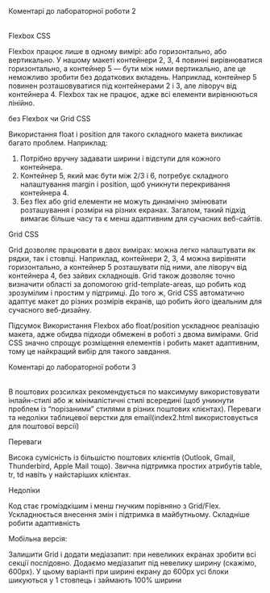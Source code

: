 
<table>Коментарі до лабораторної роботи 2</table>

Flexbox CSS

Flexbox працює лише в одному вимірі: або горизонтально, або вертикально. У нашому макеті контейнери 2, 3, 4 повинні вирівнюватися горизонтально, а контейнер 5 — бути між ними вертикально, але це неможливо зробити без додаткових вкладень.
Наприклад, контейнер 5 повинен розташовуватися під контейнерами 2 і 3, але ліворуч від контейнера 4. Flexbox так не працює, адже всі елементи вирівнюються лінійно.

без Flexbox чи Grid CSS

Використання float і position для такого складного макета викликає багато проблем. Наприклад:
1. Потрібно вручну задавати ширини і відступи для кожного контейнера.
2. Контейнер 5, який має бути між 2/3 і 6, потребує складного налаштування margin і position, щоб уникнути перекривання контейнера 4.
3. Без flex або grid елементи не можуть динамічно змінювати розташування і розміри на різних екранах.
Загалом, такий підхід вимагає більше часу та є менш адаптивним для сучасних веб-сайтів.

Grid CSS

Grid дозволяє працювати в двох вимірах: можна легко налаштувати як рядки, так і стовпці.
Наприклад, контейнери 2, 3, 4 можна вирівняти горизонтально, а контейнер 5 розташувати під ними, але ліворуч від контейнера 4, без зайвих складнощів.
Grid також дозволяє точно визначити області за допомогою grid-template-areas, що робить код зрозумілим і простим у підтримці.
До того ж, Grid CSS автоматично адаптує макет до різних розмірів екранів, що робить його ідеальним для сучасного веб-дизайну.

Підсумок
Використання Flexbox або float/position ускладнює реалізацію макета, адже обидва підходи обмежені в роботі з двома вимірами.
Grid CSS значно спрощує розміщення елементів і робить макет адаптивним, тому це найкращий вибір для такого завдання.

<table>Коментарі до лабораторної роботи 3</table>

В поштових розсилках рекомендується по максимуму використовувати інлайн-стилі або ж мінімалістичні стилі всередині <style>...</style> (щоб уникнути проблем із “порізаними” стилями в різних поштових клієнтах).
Переваги та недоліки таблицевої верстки для email(index2.html використовується для поштової версії)

Переваги

Висока сумісність із більшістю поштових клієнтів (Outlook, Gmail, Thunderbird, Apple Mail тощо).
Звична підтримка простих атрибутів table, tr, td навіть у найстаріших клієнтах.

Недоліки

Код стає громіздкішим і менш гнучким порівняно з Grid/Flex.
Ускладнюється внесення змін і підтримка в майбутньому.
Складніше робити адаптивність

Мобільна версія:

Залишити Grid і додати медіазапит: при невеликих екранах зробити всі секції послідовно.
Додаємо медіазапит під невелику ширину (скажімо, 600px). У цьому варіанті при ширині екрану до 600px усі блоки шикуються у 1 стовпець і займають 100% ширини
